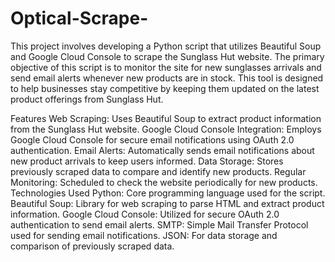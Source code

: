 # Optical-Scrape-

This project involves developing a Python script that utilizes Beautiful Soup and Google Cloud Console to scrape the Sunglass Hut website. The primary objective of this script is to monitor the site for new sunglasses arrivals and send email alerts whenever new products are in stock. This tool is designed to help businesses stay competitive by keeping them updated on the latest product offerings from Sunglass Hut.

Features
Web Scraping: Uses Beautiful Soup to extract product information from the Sunglass Hut website.
Google Cloud Console Integration: Employs Google Cloud Console for secure email notifications using OAuth 2.0 authentication.
Email Alerts: Automatically sends email notifications about new product arrivals to keep users informed.
Data Storage: Stores previously scraped data to compare and identify new products.
Regular Monitoring: Scheduled to check the website periodically for new products.
Technologies Used
Python: Core programming language used for the script.
Beautiful Soup: Library for web scraping to parse HTML and extract product information.
Google Cloud Console: Utilized for secure OAuth 2.0 authentication to send email alerts.
SMTP: Simple Mail Transfer Protocol used for sending email notifications.
JSON: For data storage and comparison of previously scraped data.
